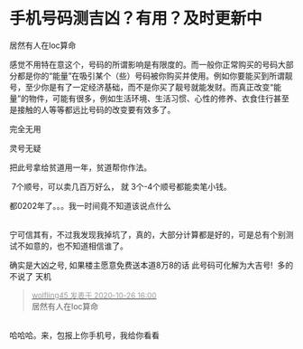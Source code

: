 # 手机号码测吉凶？有用？及时更新中


居然有人在loc算命<img id="aimg_sS98V" onclick="zoom(this, this.src, 0, 0, 0)" class="zoom" src="https://cdn.jsdelivr.net/gh/hishis/forum-master/public/images/patch.gif" onmouseover="img_onmouseoverfunc(this)" onload="thumbImg(this)" border="0" alt="" />

感觉不用特在意这个，号码的所谓影响是有限度的。而一般你正常购买的号码大部分都是你的“能量”在吸引某个（些）号码被你购买并使用。例如你要能买到所谓靓号，至少你是有了一定经济基础，而不是你买了靓号就能发财。而真正改变“能量”的物件，可能有很多，例如生活环境、生活习惯、心性的修养、衣食住行甚至是接触的人等等都远比号码的改变要有效多了。

完全无用<img src="static/image/smiley/default/biggrin.gif" smilieid="3" border="0" alt="" /><img src="static/image/smiley/default/biggrin.gif" smilieid="3" border="0" alt="" /><img src="static/image/smiley/default/biggrin.gif" smilieid="3" border="0" alt="" /><img src="static/image/smiley/default/biggrin.gif" smilieid="3" border="0" alt="" /><img src="static/image/smiley/default/biggrin.gif" smilieid="3" border="0" alt="" />

灵号无疑

把此号拿给贫道用一年，贫道帮你作法。

<img src="static/image/smiley/default/lol.gif" smilieid="12" border="0" alt="" /> 7个顺号，可以卖几百万好么， 就 3个-4个顺号都能卖笔小钱。 

都0202年了。。。我一时间竟不知道该说点什么

<br />
宁可信其有，不过我发现我掉坑了，真的，大部分计算都是好的，可是总有个别测试不如意的，也不知道相信谁了。

确实是大凶之号, 如果楼主愿意免费送本道8万8的话 此号码可化解为大吉号!&nbsp;&nbsp;多的不说了 天机<img src="static/image/smiley/default/lol.gif" smilieid="12" border="0" alt="" />

<div class="quote"><blockquote><font size="2"><a href="https://www.hostloc.com/forum.php?mod=redirect&amp;goto=findpost&amp;pid=9354513&amp;ptid=758507" target="_blank"><font color="#999999">wolfling45 发表于 2020-10-26 16:00</font></a></font><br />
居然有人在loc算命</blockquote></div><br />
哈哈哈。来，包报上你手机号，我给你看看
